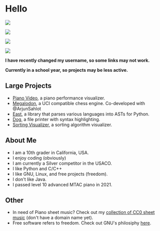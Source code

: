 # Hello

![](https://github-readme-stats.vercel.app/api?username=phuang1024&theme=dark)

![](https://github-readme-streak-stats.herokuapp.com/?user=phuang1024&theme=dark)

![](https://github-readme-stats.vercel.app/api/top-langs/?username=phuang1024&theme=dark)

![](https://komarev.com/ghpvc/?username=phuang1024)

**I have recently changed my username, so some links may not work.**

**Currently in a school year, so projects may be less active.**

## Large Projects
* [Piano Video][pianovid], a piano performance visualizer.
* [Megalodon][megalodon], a UCI compatible chess engine. Co-developed with @ArjunSahlot
* [East][east], a library that parses various languages into ASTs for Python.
* [Dog][dog], a file printer with syntax highlighting.
* [Sorting Visualizer][sortvis], a sorting algorithm visualizer.

## About Me
* I am a 10th grader in California, USA.
* I enjoy coding (obviously)
* I am currently a Silver competitor in the USACO.
* I like Python and C/C++
* I like GNU, Linux, and free projects (freedom).
* I don't like Java.
* I passed level 10 advanced MTAC piano in 2021.

## Other

* In need of Piano sheet music? Check out my [collection of CC0 sheet music][smusic] (don't have a domain name yet).
* Free software refers to freedom. Check out GNU's philosiphy [here][gnu].

[pianovid]: https://github.com/phuang1024/piano_video
[sortvis]: https://github.com/phuang1024/sorting_visualizer
[megalodon]: https://github.com/megalodon-chess/megalodon
[video]: https://github.com/phuang1024/video_editor
[dog]: https://github.com/phuang1024/dog
[east]: https://github.com/phuang1024/python-east

[smusic]: http://18.144.147.157:2001
[gnu]: https://gnu.org
